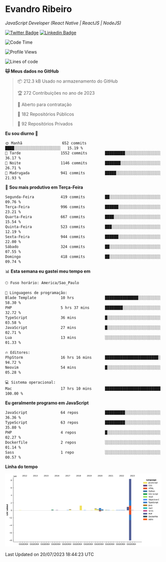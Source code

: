 # Evandro **Ribeiro**

*JavaScript Developer (React Native | ReactJS | NodeJS)*

[![Twitter Badge](https://img.shields.io/badge/-@ribeiroevandro-201B2D?style=flat-square&labelColor=201B2D&logo=twitter&logoColor=white&link=https://twitter.com/ribeiroevandro)](https://twitter.com/ribeiroevandro) 
[![Linkedin Badge](https://img.shields.io/badge/-Evandro%20Ribeiro-201B2D?style=flat-square&logo=Linkedin&logoColor=white&link=https://www.linkedin.com/in/ribeiroevandro)](https://www.linkedin.com/in/ribeiroevandro) 


<!--START_SECTION:waka-->
![Code Time](http://img.shields.io/badge/Code%20Time-3%2C296%20hrs%2048%20mins-blue)

![Profile Views](http://img.shields.io/badge/Visualizac%C3%B5es%20do%20perfil-2-blue)

![Lines of code](https://img.shields.io/badge/Desde%20o%20Hello%20World%20eu%20escrevi-12.5%20million%20linhas%20de%20c%C3%B3digo-blue)

**🐱 Meus dados no GitHub** 

> 📦 212.3 kB Usado no armazenamento do GitHub 
 > 
> 🏆 272 Contribuições no ano de 2023
 > 
> 💼 Aberto para contratação
 > 
> 📜 182 Repositórios Públicos 
 > 
> 🔑 92 Repositórios Privados 
 > 
**Eu sou diurno 🐤** 

```text
🌞 Manhã                  652 commits         ████░░░░░░░░░░░░░░░░░░░░░   15.19 % 
🌆 Tarde                  1552 commits        █████████░░░░░░░░░░░░░░░░   36.17 % 
🌃 Noite                  1146 commits        ███████░░░░░░░░░░░░░░░░░░   26.71 % 
🌙 Madrugada              941 commits         █████░░░░░░░░░░░░░░░░░░░░   21.93 % 
```
📅 **Sou mais produtivo em Terça-Feira** 

```text
Segunda-Feira            419 commits         ██░░░░░░░░░░░░░░░░░░░░░░░   09.76 % 
Terça-Feira              996 commits         ██████░░░░░░░░░░░░░░░░░░░   23.21 % 
Quarta-Feira             667 commits         ████░░░░░░░░░░░░░░░░░░░░░   15.54 % 
Quinta-Feira             523 commits         ███░░░░░░░░░░░░░░░░░░░░░░   12.19 % 
Sexta-Feira              944 commits         ██████░░░░░░░░░░░░░░░░░░░   22.00 % 
Sábado                   324 commits         ██░░░░░░░░░░░░░░░░░░░░░░░   07.55 % 
Domingo                  418 commits         ██░░░░░░░░░░░░░░░░░░░░░░░   09.74 % 
```


📊 **Esta semana eu gastei meu tempo em** 

```text
🕑︎ Fuso horário: America/Sao_Paulo

💬 Linguagens de programação: 
Blade Template           10 hrs              ███████████████░░░░░░░░░░   58.30 % 
PHP                      5 hrs 37 mins       ████████░░░░░░░░░░░░░░░░░   32.72 % 
TypeScript               36 mins             █░░░░░░░░░░░░░░░░░░░░░░░░   03.58 % 
JavaScript               27 mins             █░░░░░░░░░░░░░░░░░░░░░░░░   02.71 % 
Lua                      13 mins             ░░░░░░░░░░░░░░░░░░░░░░░░░   01.33 % 

🔥 Editores: 
PhpStorm                 16 hrs 16 mins      ████████████████████████░   94.72 % 
Neovim                   54 mins             █░░░░░░░░░░░░░░░░░░░░░░░░   05.28 % 

💻 Sistema operacional: 
Mac                      17 hrs 10 mins      █████████████████████████   100.00 % 
```

**Eu geralmente programo em JavaScript** 

```text
JavaScript               64 repos            █████████░░░░░░░░░░░░░░░░   36.36 % 
TypeScript               63 repos            █████████░░░░░░░░░░░░░░░░   35.80 % 
PHP                      4 repos             █░░░░░░░░░░░░░░░░░░░░░░░░   02.27 % 
Dockerfile               2 repos             ░░░░░░░░░░░░░░░░░░░░░░░░░   01.14 % 
Sass                     1 repo              ░░░░░░░░░░░░░░░░░░░░░░░░░   00.57 % 
```



**Linha do tempo**

![Lines of Code chart](https://raw.githubusercontent.com/ribeiroevandro/ribeiroevandro/main/assets/bar_graph.png)


 Last Updated on 20/07/2023 18:44:23 UTC
<!--END_SECTION:waka-->
